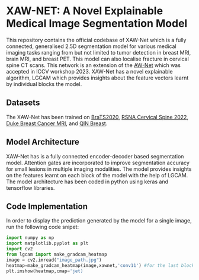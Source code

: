 # XAW-NET: A Novel Explainable Medical Image Segmentation Model
This repository contains the official codebase of XAW-Net which is a fully connected, generalised 2.5D segmentation model for various medical imaging tasks ranging from but not limited to tumor detection in breast MRI, brain MRI, and breast PET. This model can also localise fracture in cervical spine CT scans. This network is an extension of the [AW-Net](https://openaccess.thecvf.com/content/ICCV2023W/CVAMD/html/Pal_AW-Net_A_Novel_Fully_Connected_Attention-Based_Medical_Image_Segmentation_Model_ICCVW_2023_paper.html) which was accepted in ICCV workshop 2023. XAW-Net has a novel explainable algorithm, LGCAM which provides insights about the feature vectors learnt by individual blocks the model. 

## Datasets
The XAW-Net has been trained on [BraTS2020](https://www.med.upenn.edu/cbica/brats2020/data.html), [RSNA Cervical Spine 2022](https://www.kaggle.com/competitions/rsna-2022-cervical-spine-fracture-detection), [Duke Breast Cancer MRI](https://wiki.cancerimagingarchive.net/pages/viewpage.action?pageId=70226903), and [QIN Breast](https://wiki.cancerimagingarchive.net/display/Public/QIN-Breast). 

## Model Architecture
XAW-Net has is a fully connected encoder-decoder based segmentation model. Attention gates are incorporated to improve segmentation accuracy for small lesions in multiple imaging modalities. The model provides insights on the features learnt on each block of the model with the help of LGCAM. The model architecture has been coded in python using keras and tensorflow libraries.  

## Code Implementation
 In order to display the prediction generated by the model for a single image, run the following code snipet:
  ```python
  import numpy as np
  import matplotlib.pyplot as plt
  import cv2
  from lgcam import make_gradcam_heatmap
  image = cv2.imread("image_path.jpg")
  heatmap=make_gradcam_heatmap(image,xawnet,'conv11') #for the last block of the XAW-Net
  plt.imshow(heatmap,cmap='jet)
  ```
